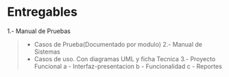 # Entregables #


1.- Manual de Pruebas
> - Casos de Prueba(Documentado por modulo)
2.- Manual de Sistemas
> - Casos de uso. Con diagramas UML y ficha Tecnica
3.- Proyecto Funcional
> a - Interfaz-presentacion
> b - Funcionalidad
> c - Reportes